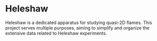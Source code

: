 # Heleshaw
Heleshaw is a dedicated apparatus for studying quasi-2D flames. This project serves multiple purposes, aiming to simplify and organize the extensive data related to Heleshaw experiments.

